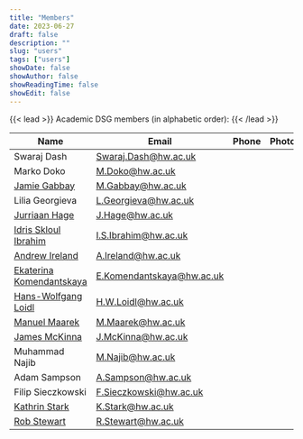 ```yaml
---
title: "Members"
date: 2023-06-27
draft: false
description: ""
slug: "users"
tags: ["users"]
showDate: false
showAuthor: false
showReadingTime: false
showEdit: false
---
```


{{< lead >}}
Academic DSG members (in alphabetic order):
{{< /lead >}}

| Name                                                                   | Email                     | Phone | Photo | Details                                   |
| ---------------------------------------------------------------------- | -                         | -     | ----- | ----------------------------------------- |
| Swaraj Dash                                                            | Swaraj.Dash@hw.ac.uk      |       |       | Academic                                  |
| Marko Doko                                                             | M.Doko@hw.ac.uk           |       |       | Academic                                  |
| [Jamie Gabbay](https://www.macs.hw.ac.uk/~gabbay/)                                                           | M.Gabbay@hw.ac.uk         |       |       | Academic                                  |
| Lilia Georgieva                                                        | L.Georgieva@hw.ac.uk      |       |       | Academic                                  |
| [Jurriaan Hage](https://www.macs.hw.ac.uk/~jh2054/index.html)                                                          | J.Hage@hw.ac.uk           |       |       | Academic                                  |
| [Idris Skloul Ibrahim](https://www.macs.hw.ac.uk/~isi3/)                                                   | I.S.Ibrahim@hw.ac.uk      |       |       | Academic                                  |
| [Andrew Ireland](https://www.macs.hw.ac.uk/~air/)                                                         | A.Ireland@hw.ac.uk        |       |       | Academic                                  |
| [Ekaterina Komendantskaya](https://www.macs.hw.ac.uk/~ek19/)                                               | E.Komendantskaya@hw.ac.uk |       |       | Academic                                  |
| [Hans-Wolfgang Loidl](http://www.macs.hw.ac.uk/~hwloidl)               | H.W.Loidl@hw.ac.uk        |   |  <!-- <img style="float: right; height:5rem" src="HLoidl_200x200.png"> --> | Academic                                  |
| [Manuel Maarek](https://www.macs.hw.ac.uk/~mm894)                                                         | M.Maarek@hw.ac.uk         |       |       | Academic        
| [James McKinna](https://researchportal.hw.ac.uk/en/persons/james-mckinna)                                                          | J.McKinna@hw.ac.uk        |       |       | Academic                                  |
| Muhammad Najib                                                         | M.Najib@hw.ac.uk          |       |       | Academic                                  |
| Adam Sampson                                                           | A.Sampson@hw.ac.uk        |       |       | Academic                                  |
| Filip Sieczkowski                                                      | F.Sieczkowski@hw.ac.uk    |       |       | Academic                                  |
| [Kathrin Stark](https://www.k-stark.de/)                                                          | K.Stark@hw.ac.uk          |       |       | Academic                                  |
| [Rob Stewart](https://www.macs.hw.ac.uk/~rs46/)                                                            | R.Stewart@hw.ac.uk        |       |       | Academic                                  |


<!-- FORMER members:
| Yun Wu                                                                 | Y.Wu@hw.ac.uk             |       |       | Academic
-->

<!-- {{< lead >}}
Sample set of DSG members
{{< /lead >}}

| Name/Website                                                           | Email                     | Phone   | Details |
| ---------------------------------------------------------------------- |-|-| ------------------------------------------ |
| [Akilan Selvacoumar](https://akilan.io)                                | | | Website Maintainer and Not boring developer|
| [Dr. Jamie Gabbay](http://www.gabbay.org.uk/)                          | | | Academic                                   |
| [Dr. Hans-Wolfgang Loidl](http://www.macs.hw.ac.uk/~hwloidl)           | H.W.Loidl | 3421| Academic                                   |
| [Dr. Rob Stewart](http://www.macs.hw.ac.uk/~rs46)                      | | | Academic                                   |


![DSG Logo](header_dsg.png)  -->

<!-- **Congo user?** To add your site to this list, [submit a pull request](https://github.com/jpanther/congo/blob/dev/exampleSite/content/users.md). -->
